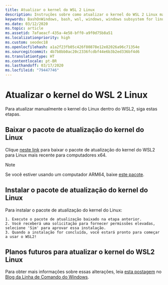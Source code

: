 ```yaml
---
title: Atualizar o kernel do WSL 2 Linux
description: Instruções sobre como atualizar o kernel do WSL 2 Linux manualmente
keywords: BashOnWindows, bash, wsl, windows, windows subsystem for linux, windowssubsystem, ubuntu, wsl.conf, wslconfig
ms.date: 03/12/2020
ms.topic: article
ms.assetid: 7afaeacf-435a-4e58-bff0-a9f0d75b8a51
ms.localizationpriority: high
ms.custom: seodec18
ms.openlocfilehash: a1a2f23fb05c426f80878e12e82026a96c71354e
ms.sourcegitcommit: 4b7b8bb0ac20c2336fcdbf44e6b3b2ed336bf4d6
ms.translationtype: HT
ms.contentlocale: pt-BR
ms.lasthandoff: 03/17/2020
ms.locfileid: "79447746"
---
```

# <a name="updating-the-wsl-2-linux-kernel"></a>Atualizar o kernel do WSL 2 Linux

Para atualizar manualmente o kernel do Linux dentro do WSL2, siga estas etapas. 

## <a name="download-the-linux-kernel-update-package"></a>Baixar o pacote de atualização do kernel do Linux

Clique [neste link](https://wslstorestorage.blob.core.windows.net/wslblob/wsl_update_x64.msi) para baixar o pacote de atualização do kernel do WSL2 para Linux mais recente para computadores x64.

> [!NOTE] 
> Se você estiver usando um computador ARM64, baixe [este pacote](https://wslstorestorage.blob.core.windows.net/wslblob/wsl_update_arm64.msi).

## <a name="install-the-linux-kernel-update-package"></a>Instalar o pacote de atualização do kernel do Linux

Para instalar o pacote de atualização do kernel do Linux:

    1. Execute o pacote de atualização baixado na etapa anterior.
    2. Você receberá uma solicitação para fornecer permissões elevadas, selecione 'Sim' para aprovar essa instalação.
    3. Quando a instalação for concluída, você estará pronto para começar a usar o WSL2!

## <a name="future-plans-for-updating-the-wsl2-linux-kernel"></a>Planos futuros para atualizar o kernel do WSL2 Linux

Para obter mais informações sobre essas alterações, leia [esta postagem](https://devblogs.microsoft.com/commandline/wsl2-will-be-generally-available-in-windows-10-version-2004) no [Blog da Linha de Comando do Windows](https://aka.ms/cliblog).
